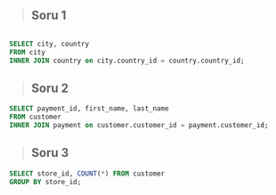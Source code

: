 > ## Soru 1
```SQL

SELECT city, country 
FROM city
INNER JOIN country on city.country_id = country.country_id;

```

> ## Soru 2
```SQL
SELECT payment_id, first_name, last_name 
FROM customer
INNER JOIN payment on customer.customer_id = payment.customer_id;

```

> ## Soru 3
```SQL
SELECT store_id, COUNT(*) FROM customer
GROUP BY store_id;
```


